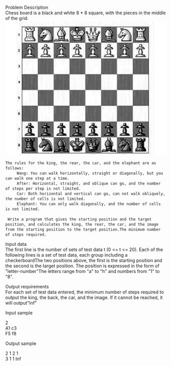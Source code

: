 Problem Description  
    Chess board is a black and white 8 * 8 square, with the pieces in the middle of the grid.    
    ![image](https://github.com/reignsocket/Distance-on-the-board/blob/master/picture.png)  
      
    The rules for the king, the rear, the car, and the elephant are as follows:  
         Wang: You can walk horizontally, straight or diagonally, but you can walk one step at a time.  
         After: Horizontal, straight, and oblique can go, and the number of steps per step is not limited.  
         Car: Both horizontal and vertical can go, can not walk obliquely, the number of cells is not limited.  
         Elephant: You can only walk diagonally, and the number of cells is not limited.  
           
     Write a program that gives the starting position and the target position, and calculates the king, the rear, the car, and the image    from the starting position to the target position.The minimum number of steps required.
       
Input data  
        The first line is the number of sets of test data t (0 <= t <= 20). Each of the following lines is a set of test data, each group including a checkerboardThe two positions above, the first is the starting position and the second is the target position. The position is expressed in the form of "letter-number"The letters range from "a" to "h" and numbers from "1" to "8". 
          
Output requirements  
        For each set of test data entered, the minimum number of steps required to output the king, the back, the car, and the image. If it cannot be reached, it will output"Inf"
          
Input sample  
  
2  
A1 c3  
F5 f8  
  
Output sample   
  
2 1 2 1  
3 1 1 Inf   
